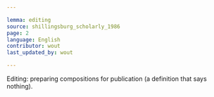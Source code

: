 ```yaml
---

lemma: editing
source: shillingsburg_scholarly_1986
page: 2
language: English
contributor: wout
last_updated_by: wout

---
```


Editing: preparing compositions for publication (a definition that says nothing).
